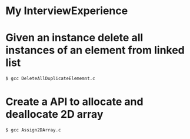 # My InterviewExperience

# Given an instance delete all instances of an element from linked list
    $ gcc DeleteAllDuplicateElememnt.c

# Create a API to allocate and deallocate 2D array
    $ gcc Assign2DArray.c
